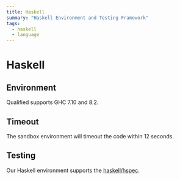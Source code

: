 ```yaml
---
title: Haskell
summary: "Haskell Environment and Testing Framework"
tags:
  - haskell
  - language
---
```


# Haskell

## Environment

Qualified supports GHC 7.10 and 8.2. 

## Timeout

The sandbox environment will timeout the code within 12 seconds.

## Testing

Our Haskell environment supports the [haskell/hspec](/reference/languages/haskell/hspec).

